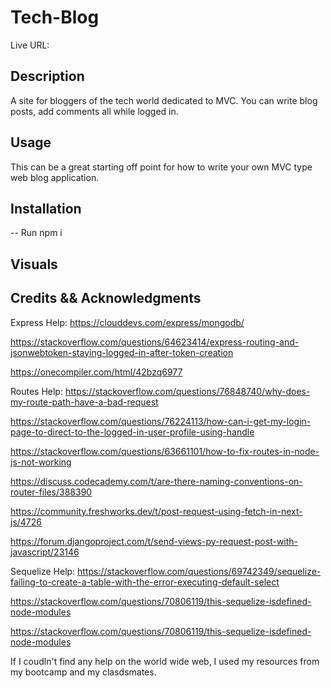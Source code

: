 # Tech-Blog
Live URL: 


## Description
A site for bloggers of the tech world dedicated to MVC. You can write blog posts, add comments all while logged in. 

## Usage
This can be a great starting off point for how to write your own MVC type web blog application.

## Installation
-- Run npm i 

## Visuals




## Credits && Acknowledgments


Express Help: 
https://clouddevs.com/express/mongodb/ 

https://stackoverflow.com/questions/64623414/express-routing-and-jsonwebtoken-staying-logged-in-after-token-creation

https://onecompiler.com/html/42bzq6977

Routes Help: 
https://stackoverflow.com/questions/76848740/why-does-my-route-path-have-a-bad-request

https://stackoverflow.com/questions/76224113/how-can-i-get-my-login-page-to-direct-to-the-logged-in-user-profile-using-handle

https://stackoverflow.com/questions/63661101/how-to-fix-routes-in-node-js-not-working

https://discuss.codecademy.com/t/are-there-naming-conventions-on-router-files/388390

https://community.freshworks.dev/t/post-request-using-fetch-in-next-js/4726

https://forum.djangoproject.com/t/send-views-py-request-post-with-javascript/23146

Sequelize Help: 
https://stackoverflow.com/questions/69742349/sequelize-failing-to-create-a-table-with-the-error-executing-default-select

https://stackoverflow.com/questions/70806119/this-sequelize-isdefined-node-modules

https://stackoverflow.com/questions/70806119/this-sequelize-isdefined-node-modules

If I coudln't find any help on the world wide web, I used my resources from my bootcamp and my clasdsmates. 
